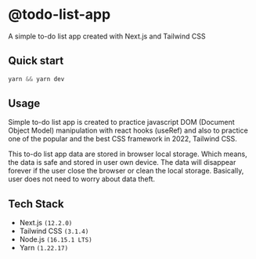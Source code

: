 # @todo-list-app

A simple to-do list app created with Next.js and Tailwind CSS

## Quick start

```js
yarn && yarn dev
```

## Usage

Simple to-do list app is created to practice javascript DOM (Document Object Model) manipulation with react hooks (useRef) and also to practice one of the popular and the best CSS framework in 2022, Tailwind CSS.

This to-do list app data are stored in browser local storage. Which means, the data is safe and stored in user own device. The data will disappear forever if the user close the browser or clean the local storage. Basically, user does not need to worry about data theft.

## Tech Stack

- Next.js `(12.2.0)`
- Tailwind CSS `(3.1.4)`
- Node.js `(16.15.1 LTS)`
- Yarn `(1.22.17)`